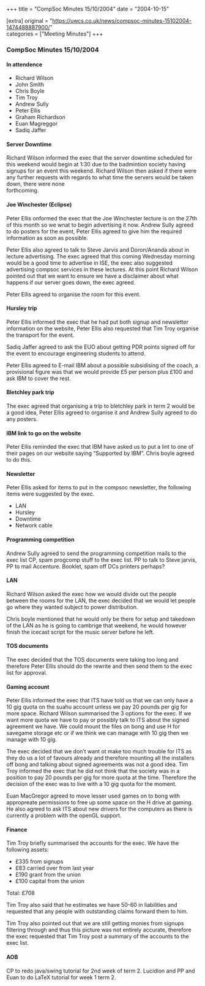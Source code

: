 +++
title = "CompSoc Minutes 15/10/2004"
date = "2004-10-15"

[extra]
original = "https://uwcs.co.uk/news/compsoc-minutes-15102004-1474488887900/"    
categories = ["Meeting Minutes"]
+++

### CompSoc Minutes 15/10/2004

#### In attendence

  - Richard Wilson
  - John Smith
  - Chris Boyle
  - Tim Troy
  - Andrew Sully
  - Peter Ellis
  - Graham Richardson
  - Euan Magreggor
  - Sadiq Jaffer

#### Server Downtime

Richard Wilson informed the exec that the server downtime scheduled for this weekend would begin at 1:30 due to the badmintion society having signups for an event this weekend. Richard Wilson then asked if there were any further requests with regards to what time the servers would be taken down, there were none  
forthcoming.

#### Joe Winchester (Eclipse)

Peter Ellis onformed the exec that the Joe Winchester lecture is on the 27th of this month so we wnat to begin advertising it now. Andrew Sully agreed to do posters for the event, Peter Ellis agreed to give him the required information as soon as possible.

Peter Ellis also agreed to talk to Steve Jarvis and Doron/Ananda about in lecture advertising. The exec agreed that this coming Wednesday morning would be a good time to advertise in ISE, the exec also suggested advertising compsoc services in these lectures. At this point Richard Wilson pointed out that we want to ensure we have a disclaimer about what happens if our server goes down, the exec agreed.

Peter Ellis agreed to organise the room for this event.

#### Hursley trip

Peter Ellis informed the exec that he had put both signup and newsletter information on the website, Peter Ellis also requested that Tim Troy organise the transport for the event.

Sadiq Jaffer agreed to ask the EUO about getting PDR points signed off for the event to encourage engineering students to attend.

Peter Ellis agreed to E-mail IBM about a possible subsidising of the coach, a provisional figure was that we would provide £5 per person plus £100 and ask IBM to cover the rest.

#### Bletchley park trip

The exec agreed that organising a trip to bletchley park in term 2 would be a good idea, Peter Ellis agreed to organise it and Andrew Sully agreed to do any posters.

#### IBM link to go on the website

Peter Ellis reminded the exec that IBM have asked us to put a lint to one of their pages on our website saying “Supported by IBM”. Chris boyle agreed to do this.

#### Newsletter

Peter Ellis asked for items to put in the compsoc newsletter, the following items were suggested by the exec.

  - LAN
  - Hursley
  - Downtime
  - Network cable

#### Programming competition

Andrew Sully agreed to send the programming competition mails to the exec list CP, spam progcomp stuff to the exec list. PP to talk to Steve jarvis, PP to mail Accenture. Booklet, spam off DCs printers perhaps?

#### LAN

Richard Wilson asked the exec how we would divide out the people between the rooms for the LAN, the exec decided that we would let people go where they wanted subject to power distribution.

Chris boyle mentioned that he would only be there for setup and takedown of the LAN as he is going to cambrige that weekend, he would however finish the icecast script for the music server before he left.

#### TOS documents

The exec decided that the TOS documents were taking too long and therefore Peter Ellis should do the rewrite and then send them to the exec list for approval.

#### Gaming account

Peter Ellis informed the exec that ITS have told us that we can only have a 10 gig quota on the suahu account unless we pay 20 pounds per gig for more space. Richard Wilson summarised the 3 options for the exec. If we want more quota we have to pay or possibly talk to ITS about the signed agreement we have. We could mount the files on bong and use H for savegame storage etc or if we think we can manage with 10 gig then we manage with 10 gig.

The exec decided that we don’t want ot make too much trouble for ITS as they do us a lot of favours already and therefore mounting all the installers off bong and talking about signed agreements was not a good idea. Tim Troy informed the exec that he did not think that the society was in a position to pay 20 pounds per gig for more quota at the time. Therefore the decision of the exec was to live with a 10 gig quota for the moment.

Euan MacGregor agreed to move lesser used games on to bong with appropreate permissions to free up some space on the H drive at gaming. He also agreed to ask ITS about new drivers for the computers as there is currently a problem with the openGL support.

#### Finance

Tim Troy briefly summarised the accounts for the exec. We have the following assets:

  - £335 from signups
  - £83 carried over from last year
  - £190 grant from the union
  - £100 capital from the union

Total: £708

Tim Troy also said that he estimates we have 50-60 in liabilities and requested that any people with outstanding claims forward them to him.

Tim Troy also pointed out that we are still getting monies from signups filtering through and thus this picture was not entirely accurate, therefore the exec requested that Tim Troy post a summary of the accounts to the exec list.

#### AOB

CP to redo java/swing tutorial for 2nd week of term 2. Lucidion and PP and Euan to do LaTeX tutorial for week 1 term 2.
